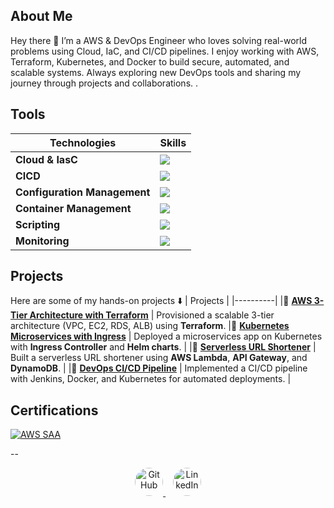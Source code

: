 ## About Me  
Hey there 👋 I’m a AWS & DevOps Engineer who loves solving real-world problems using Cloud, IaC, and CI/CD pipelines. I enjoy working with AWS, Terraform, Kubernetes, and Docker to build secure, automated, and scalable systems. Always exploring new DevOps tools and sharing my journey through projects and collaborations. .


## Tools

| Technologies                 | Skills                  |
| ---------------------------- | ------------------------ |
| **Cloud & IasC**             | <img src="https://skillicons.dev/icons?i=aws,terraform" />  |
| **CICD**                     | <img src="https://skillicons.dev/icons?i=jenkins" /> |
| **Configuration Management** | <img src="https://skillicons.dev/icons?i=ansible" /> |
| **Container Management**     | <img src="https://skillicons.dev/icons?i=kubernetes,docker" />  |
| **Scripting**                | <img src="https://skillicons.dev/icons?i=bash" /> |
| **Monitoring**               | <img src="https://skillicons.dev/icons?i=prometheus,grafana" />  |


 ## Projects
Here are some of my hands-on projects ⬇️
|   Projects  |
|----------|
|🔹 [**AWS 3-Tier Architecture with Terraform**](https://github.com/xrootms/aws-3tier-terraform) | 
Provisioned a scalable 3-tier architecture (VPC, EC2, RDS, ALB) using **Terraform**.
|🔹 [**Kubernetes Microservices with Ingress**](https://github.com/your-username/k8s-microservices) | 
Deployed a microservices app on Kubernetes with **Ingress Controller** and **Helm charts**. | 
|🔹 [**Serverless URL Shortener**](https://github.com/your-username/aws-serverless-url-shortener) | 
Built a serverless URL shortener using **AWS Lambda**, **API Gateway**, and **DynamoDB**. | 
|🔹 [**DevOps CI/CD Pipeline**](https://github.com/xrootms/DevOps-CI-CD-Pipeline) | 
Implemented a CI/CD pipeline with Jenkins, Docker, and Kubernetes for automated deployments. |



 ## Certifications 

[![AWS SAA](https://img.shields.io/badge/AWS%20Certified-Solutions%20Architect%20Associate-%23FF9900?logo=amazon-aws&logoColor=black)](https://www.credly.com/badges/e94ba17e-40ac-4909-b2bb-fb5a98fab042/image)  




--

<p align="center">
  <a href="https://github.com/xrootms" target="_blank">
    <img src="https://cdn.jsdelivr.net/gh/devicons/devicon/icons/github/github-original.svg" alt="GitHub" width="45" height="45" style="border-radius:50%;"/>
  </a>
  &nbsp;&nbsp;
  <a href="https://www.linkedin.com/in/saif-ek/" target="_blank">
    <img src="https://cdn.jsdelivr.net/gh/devicons/devicon/icons/linkedin/linkedin-original.svg" alt="LinkedIn" width="45" height="45" style="border-radius:50%;"/>
  </a>
</p>

